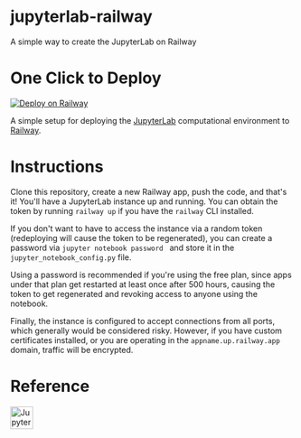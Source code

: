 # jupyterlab-railway
A simple way to create the JupyterLab on Railway
# One Click to Deploy
[![Deploy on Railway](https://railway.app/button.svg)](https://railway.app/new/template/BBLVud?referralCode=hw-lrw)

A simple setup for deploying the <a href="https://github.com/jupyterlab/jupyterlab">JupyterLab</a> computational environment to <a href="https://railway.app/">Railway</a>.

# Instructions
Clone this repository, create a new Railway app, push the code, and that's it! You'll have a JupyterLab instance up and running. You can obtain the token by running `railway up` if you have the `railway` CLI installed.

If you don't want to have to access the instance via a random token (redeploying will cause the token to be regenerated), you can create a password via `jupyter notebook password ` and store it in the `jupyter_notebook_config.py` file.

Using a password is recommended if you're using the free plan, since apps under that plan get restarted at least once after 500 hours, causing the token to get regenerated and revoking access to anyone using the notebook.

Finally, the instance is configured to accept connections from all ports, which generally would be considered risky. However, if you have custom certificates installed, or you are operating in the `appname.up.railway.app` domain, traffic will be encrypted.

# Reference
 <a href="[https://jupyter.org/](https://jupyter-server.readthedocs.io/en/latest/index.html)" target="_blank"> 
      <img src="https://upload.wikimedia.org/wikipedia/commons/3/38/Jupyter_logo.svg" alt="Jupyter" width="40" height="40"/> </a>
